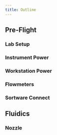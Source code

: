 ```yaml
--- 
title: Outline
--- 
```



## Pre-Flight



### Lab Setup



### Instrument Power



### Workstation Power



### Flowmeters



### Sortware Connect



## Fluidics 



### Nozzle



### 